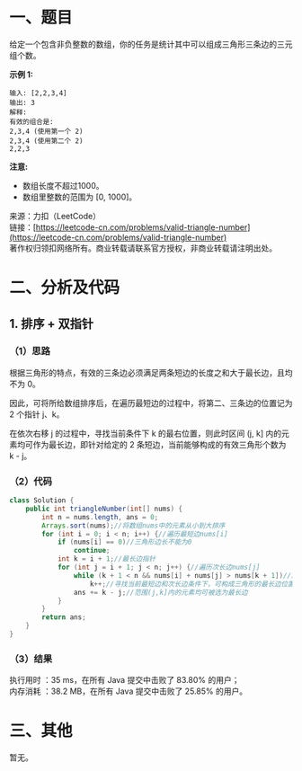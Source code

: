 # 一、题目
给定一个包含非负整数的数组，你的任务是统计其中可以组成三角形三条边的三元组个数。    
    
**示例 1:**    
```
输入: [2,2,3,4]
输出: 3
解释:
有效的组合是: 
2,3,4 (使用第一个 2)
2,3,4 (使用第二个 2)
2,2,3
```
**注意:**   
- 数组长度不超过1000。
- 数组里整数的范围为 [0, 1000]。 
    
    
来源：力扣（LeetCode）    
链接：[https://leetcode-cn.com/problems/valid-triangle-number](https://leetcode-cn.com/problems/valid-triangle-number)    
著作权归领扣网络所有。商业转载请联系官方授权，非商业转载请注明出处。   
# 二、分析及代码    
## 1. 排序 + 双指针
### （1）思路
根据三角形的特点，有效的三条边必须满足两条短边的长度之和大于最长边，且均不为 0。    
   
因此，可将所给数组排序后，在遍历最短边的过程中，将第二、三条边的位置记为 2 个指针 j、k。    
    
在依次右移 j 的过程中，寻找当前条件下 k 的最右位置，则此时区间 (j, k] 内的元素均可作为最长边，即针对给定的 2 条短边，当前能够构成的有效三角形个数为 k - j。        
### （2）代码
```java
class Solution {
    public int triangleNumber(int[] nums) {
        int n = nums.length, ans = 0;
        Arrays.sort(nums);//将数组nums中的元素从小到大排序
        for (int i = 0; i < n; i++) {//遍历最短边nums[i]
            if (nums[i] == 0)//三角形边长不能为0
                continue;
            int k = i + 1;//最长边指针
            for (int j = i + 1; j < n; j++) {//遍历次长边nums[j]
                while (k + 1 < n && nums[i] + nums[j] > nums[k + 1])//最短边+次长边>最长边，可构成三角形
                    k++;//寻找当前最短边和次长边条件下，可构成三角形的最长边位置
                ans += k - j;//范围(j,k]内的元素均可被选为最长边
            }
        }
        return ans;
    }
}
```
### （3）结果
执行用时 ：35 ms，在所有 Java 提交中击败了 83.80% 的用户；    
内存消耗 ：38.2 MB，在所有 Java 提交中击败了 25.85% 的用户。      
# 三、其他
暂无。  
